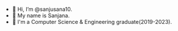 - 👋 Hi, I’m @sanjusana10.
- 👀 My name is Sanjana.
- 🌱 I'm a Computer Science & Engineering graduate(2019-2023).



